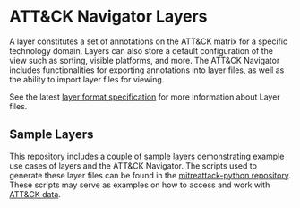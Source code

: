 # ATT&CK Navigator Layers

A layer constitutes a set of annotations on the ATT&CK matrix for a specific technology domain. Layers can also store a default configuration of the view such as sorting, visible platforms, and more. The ATT&CK Navigator includes functionalities for exporting annotations into layer files, as well as the ability to import layer files for viewing.

See the latest [layer format specification](spec/v4.5/layerformat.md) for more information about Layer files.

## Sample Layers

This repository includes a couple of [sample layers](samples/) demonstrating example use cases of layers and the ATT&CK Navigator. The scripts used to generate these layer files can be found in the [mitreattack-python repository](https://github.com/mitre-attack/attack-scripts/tree/master/scripts/layers/samples). These scripts may serve as examples on how to access and work with [ATT&CK data](https://github.com/mitre/cti).
